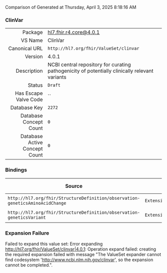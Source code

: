 Comparison of 
Generated at Thursday, April 3, 2025 8:18:16 AM

### ClinVar

|      |     |
| ---: | --- |
| Package | hl7.fhir.r4.core@4.0.1 |
| VS Name | ClinVar |
| Canonical URL | `http://hl7.org/fhir/ValueSet/clinvar` |
| Version | 4.0.1 |
| Description | NCBI central repository for curating pathogenicity of potentially clinically relevant variants |
| Status | `Draft` |
| Has Escape Valve Code | `` |
| Database Key | `2272` |
| Database Concept Count | `0` |
| Database Active Concept Count | `0` |
### Bindings

| Source | Element | Binding | Strength | Element Short |
| ------ | ------- | ------- | -------- | ------------- |
| `http://hl7.org/fhir/StructureDefinition/observation-geneticsAminoAcidChange` | `Extension.extension.value[x]` | `http://hl7.org/fhir/ValueSet/clinvar` | `Preferred` | Value of extension |
| `http://hl7.org/fhir/StructureDefinition/observation-geneticsVariant` | `Extension.extension.value[x]` | `http://hl7.org/fhir/ValueSet/clinvar` | `Preferred` | Value of extension |

### Expansion Failure

Failed to expand this value set: Error expanding http://hl7.org/fhir/ValueSet/clinvar|4.0.1: Operation expand failed: creating the required expansion failed with message "The ValueSet expander cannot find codesystem 'http://www.ncbi.nlm.nih.gov/clinvar', so the expansion cannot be completed.".

